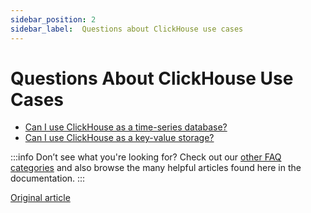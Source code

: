 ```yaml
---
sidebar_position: 2
sidebar_label:  Questions about ClickHouse use cases
---
```


# Questions About ClickHouse Use Cases 

-   [Can I use ClickHouse as a time-series database?](../../faq/use-cases/time-series.md)
-   [Can I use ClickHouse as a key-value storage?](../../faq/use-cases/key-value.md)

:::info Don’t see what you're looking for?
Check out our [other FAQ categories](../../faq/index.md) and also browse the many helpful articles found here in the documentation.
:::

[Original article](https://clickhouse.com/docs/faq/use-cases/)
